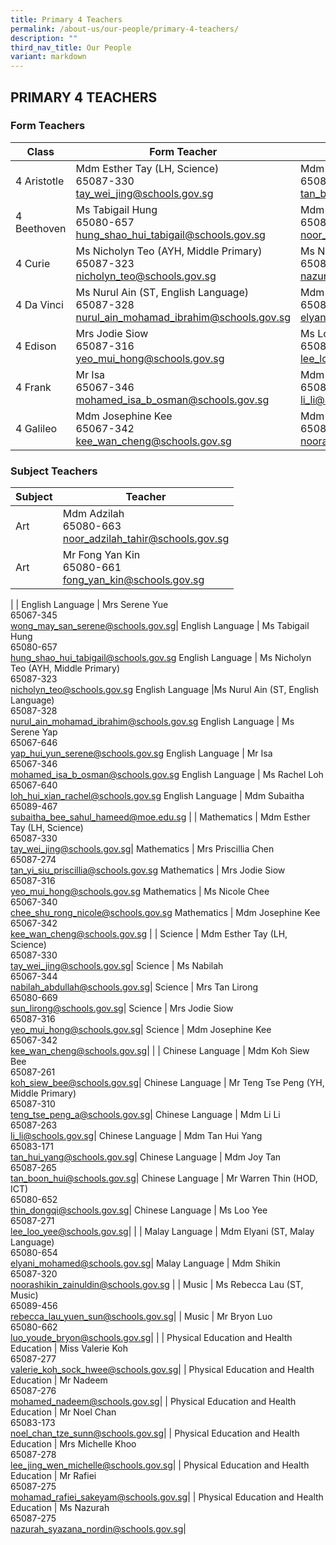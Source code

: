 ```yaml
---
title: Primary 4 Teachers
permalink: /about-us/our-people/primary-4-teachers/
description: ""
third_nav_title: Our People
variant: markdown
---
```

## PRIMARY 4 TEACHERS

### Form Teachers

| Class | Form Teacher | Form Teacher |
|---|---|---|
| 4 Aristotle | Mdm Esther Tay (LH, Science)<br>65087-330<br>[tay\_wei\_jing@schools.gov.sg](mailto:tay\_wei\_jing@schools.gov.sg)| Mdm Joy Tan<br>65087-265<br>[tan\_boon\_hui@schools.gov.sg](mailto:tan\_boon\_hui@schools.gov.sg)|
|4 Beethoven |Ms Tabigail Hung<br>65080-657<br>[hung\_shao\_hui\_tabigail@schools.gov.sg](mailto:hung\_shao\_hui\_tabigail@schools.gov.sg)|  Mdm Adzilah<br>65080-663<br>[noor\_adzilah\_tahir@schools.gov.sg](mailto:noor\_adzilah\_tahir@schools.gov.sg)|
| 4 Curie |Ms Nicholyn Teo (AYH, Middle Primary)<br>65087-323<br>[nicholyn_teo@schools.gov.sg](mailto:nicholyn_teo@schools.gov.sg)| Ms Nazurah<br>65087-275<br>[nazurah\_syazana\_nordin@schools.gov.sg](mailto:nazurah\_syazana\_nordin@schools.gov.sg)|
| 4 Da Vinci | Ms Nurul Ain (ST, English Language) <br>65087-328<br>[nurul\_ain\_mohamad\_ibrahim@schools.gov.sg](mailto:nurul\_ain\_mohamad\_ibrahim@schools.gov.sg)| Mdm Elyani (ST, Malay Language)<br>65080-654<br>[elyani\_mohamed@schools.gov.sg](mailto:elyani\_mohamed@schools.gov.sg)|
| 4 Edison |Mrs Jodie Siow<br>65087-316<br>[yeo\_mui\_hong@schools.gov.sg](mailto:yeo\_mui\_hong@schools.gov.sg)| Ms Loo Yee<br>65087-271<br>[lee_loo_yee@schools.gov.sg](mailto:lee_loo_yee@schools.gov.sg)|
| 4 Frank | Mr Isa<br>65067-346<br>[mohamed\_isa\_b\_osman@schools.gov.sg](mailto:mohamed\_isa\_b\_osman@schools.gov.sg)|Mdm Li Li<br>65087-263<br>[li\_li@schools.gov.sg](mailto:li\_li@schools.gov.sg)|
| 4 Galileo | Mdm Josephine Kee<br>65067-342<br>[kee\_wan\_cheng@schools.gov.sg](mailto:kee\_wan\_cheng@schools.gov.sg)|Mdm Shikin <br>65087-320<br>[noorashikin\_zainuldin@schools.gov.sg](mailto:noorashikin\_zainuldin@schools.gov.sg)|

### Subject Teachers

| Subject | Teacher |
|---|---|
| Art | Mdm Adzilah<br>65080-663<br>[noor\_adzilah\_tahir@schools.gov.sg](mailto:noor\_adzilah\_tahir@schools.gov.sg)|
| Art  | Mr Fong Yan Kin<br>65080-661<br>[fong_yan_kin@schools.gov.sg](mailto:fong_yan_kin@schools.gov.sg)|
| 
| English Language | Mrs Serene Yue<br>65067-345<br>[wong\_may\_san\_serene@schools.gov.sg](mailto:wong\_may\_san\_serene@schools.gov.sg)|
English Language | Ms Tabigail Hung<br>65080-657<br>[hung\_shao\_hui\_tabigail@schools.gov.sg](mailto:hung\_shao\_hui\_tabigail@schools.gov.sg)
English Language | Ms Nicholyn Teo (AYH, Middle Primary)<br>65087-323<br>[nicholyn_teo@schools.gov.sg](mailto:nicholyn_teo@schools.gov.sg)
English Language |Ms Nurul Ain (ST, English Language) <br>65087-328<br>[nurul\_ain\_mohamad\_ibrahim@schools.gov.sg](mailto:nurul\_ain\_mohamad\_ibrahim@schools.gov.sg)
English Language | Ms Serene Yap<br>65067-646<br>[yap\_hui\_yun\_serene@schools.gov.sg](mailto:yap\_hui\_yun\_serene@schools.gov.sg)
English Language | Mr Isa<br>65067-346<br>[mohamed\_isa\_b\_osman@schools.gov.sg](mailto:mohamed\_isa\_b\_osman@schools.gov.sg)
English Language | Ms Rachel Loh<br>65067-640<br>[loh\_hui\_xian\_rachel@schools.gov.sg](mailto:loh\_hui\_xian\_rachel@schools.gov.sg)
English Language | Mdm Subaitha<br>65089-467<br>[subaitha\_bee\_sahul\_hameed@moe.edu.sg](mailto:subaitha\_bee\_sahul\_hameed@moe.edu.sg)
|
| Mathematics | Mdm Esther Tay (LH, Science)<br>65087-330<br>[tay\_wei\_jing@schools.gov.sg](mailto:tay\_wei\_jing@schools.gov.sg)|
Mathematics | Mrs Priscillia Chen<br>65087-274<br>[tan\_yi\_siu\_priscillia@schools.gov.sg](mailto:tan\_yi\_siu\_priscillia@schools.gov.sg)
Mathematics | Mrs Jodie Siow<br>65087-316<br>[yeo\_mui\_hong@schools.gov.sg](mailto:yeo\_mui\_hong@schools.gov.sg)
Mathematics | Ms Nicole Chee<br>65067-340<br>[chee\_shu\_rong\_nicole@schools.gov.sg](mailto:chee\_shu\_rong\_nicole@schools.gov.sg)
Mathematics | Mdm Josephine Kee<br>65067-342<br>[kee\_wan\_cheng@schools.gov.sg](mailto:kee\_wan\_cheng@schools.gov.sg)
|
| Science | Mdm Esther Tay (LH, Science)<br>65087-330<br>[tay\_wei\_jing@schools.gov.sg](mailto:tay\_wei\_jing@schools.gov.sg)|
Science | Ms Nabilah<br>65067-344<br>[nabilah\_abdullah@schools.gov.sg](mailto:nabilah\_abdullah@schools.gov.sg)|
Science | Mrs Tan Lirong<br>65080-669<br>[sun\_lirong@schools.gov.sg](mailto:sun\_lirong@schools.gov.sg)|
Science | Mrs Jodie Siow<br>65087-316<br>[yeo\_mui\_hong@schools.gov.sg](mailto:yeo\_mui\_hong@schools.gov.sg)|
Science | Mdm Josephine Kee<br>65067-342<br>[kee\_wan\_cheng@schools.gov.sg](mailto:kee\_wan\_cheng@schools.gov.sg)|
|
| Chinese Language | Mdm Koh Siew Bee<br>65087-261<br>[koh\_siew\_bee@schools.gov.sg](mailto:koh\_siew\_bee@schools.gov.sg)|
Chinese Language | Mr Teng Tse Peng (YH, Middle Primary)<br>65087-310<br>[teng\_tse\_peng\_a@schools.gov.sg](mailto:teng\_tse\_peng\_a@schools.gov.sg)|
Chinese Language | Mdm Li Li<br>65087-263<br>[li\_li@schools.gov.sg](mailto:li\_li@schools.gov.sg)|
Chinese Language | Mdm Tan Hui Yang<br>65083-171<br>[tan\_hui\_yang@schools.gov.sg](mailto:tan\_hui\_yang@schools.gov.sg)|
Chinese Language | Mdm Joy Tan<br>65087-265<br>[tan\_boon\_hui@schools.gov.sg](mailto:tan\_boon\_hui@schools.gov.sg)|
Chinese Language | Mr Warren Thin (HOD, ICT)<br>65080-652<br>[thin\_dongqi@schools.gov.sg](mailto:thin\_dongqi@schools.gov.sg)|
Chinese Language | Ms Loo Yee<br>65087-271<br>[lee_loo_yee@schools.gov.sg](mailto:lee_loo_yee@schools.gov.sg)|
|
| Malay Language | Mdm Elyani (ST, Malay Language)<br>65080-654<br>[elyani\_mohamed@schools.gov.sg](mailto:elyani\_mohamed@schools.gov.sg)|
 Malay Language | Mdm Shikin<br>65087-320<br>[noorashikin\_zainuldin@schools.gov.sg](mailto:noorashikin\_zainuldin@schools.gov.sg)
|
| Music | Ms Rebecca Lau (ST, Music)<br>65089-456<br>[rebecca_lau_yuen_sun@schools.gov.sg](mailto:rebecca_lau_yuen_sun@moe.edu.sg)|
| Music | Mr Bryon Luo<br>65080-662<br>[luo\_youde\_bryon@schools.gov.sg](mailto:luo\_youde\_bryon@schools.gov.sg)|
|
| Physical Education and Health Education | Miss Valerie Koh<br>65087-277<br>[valerie_koh_sock_hwee@schools.gov.sg](mailto:valerie_koh_sock_hwee@schools.gov.sg)|
| Physical Education and Health Education | Mr Nadeem<br>65087-276<br>[mohamed_nadeem@schools.gov.sg](mailto:mohamed_nadeem@schools.gov.sg)|
| Physical Education and Health Education | Mr Noel Chan<br>65083-173<br>[noel_chan_tze_sunn@schools.gov.sg](mailto:noel_chan_tze_sunn@schools.gov.sg)|
| Physical Education and Health Education | Mrs Michelle Khoo<br>65087-278<br>[lee_jing_wen_michelle@schools.gov.sg](mailto:lee_jing_wen_michelle@schools.gov.sg)|
| Physical Education and Health Education | Mr Rafiei <br>65087-275<br>[mohamad\_rafiei\_sakeyam@schools.gov.sg](mailto:mohamad\_rafiei\_sakeyam@schools.gov.sg)|
| Physical Education and Health Education | Ms Nazurah<br>65087-275<br>[nazurah\_syazana\_nordin@schools.gov.sg](mailto:nazurah\_syazana\_nordin@schools.gov.sg)|